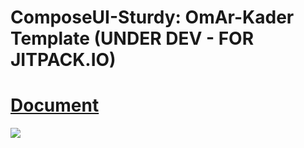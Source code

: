 # ComposeUI-Sturdy: OmAr-Kader Template (UNDER DEV - FOR JITPACK.IO)

# [Document](https://javadoc.jitpack.io/com/github/OmAr-Kader/ComposeUI-Sturdy/1.0.2/javadoc/)

[![](https://jitpack.io/v/OmAr-Kader/ComposeUI-Sturdy.svg)](https://jitpack.io/#OmAr-Kader/ComposeUI-Sturdy)
